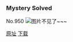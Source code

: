 ### Mystery Solved
No.950
![图片不见了~~~](https://imgs.xkcd.com/comics/mystery_solved.png)

[原址](https://xkcd.com//950) [下载](https://imgs.xkcd.com/comics/mystery_solved.png)

